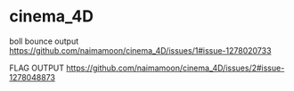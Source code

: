 # cinema_4D

boll bounce output
https://github.com/naimamoon/cinema_4D/issues/1#issue-1278020733

FLAG OUTPUT
https://github.com/naimamoon/cinema_4D/issues/2#issue-1278048873
